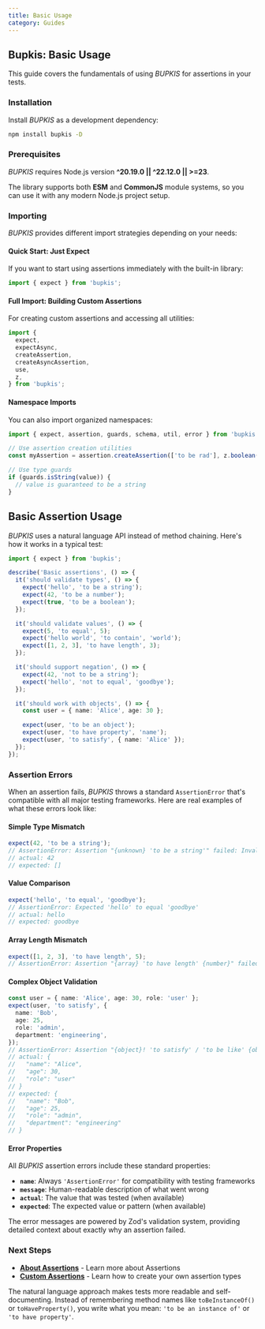 ```yaml
---
title: Basic Usage
category: Guides
---
```


<h2><span class="bupkis">Bupkis</span>: Basic Usage</h2>

This guide covers the fundamentals of using _BUPKIS_ for assertions in your tests.

### Installation

Install _BUPKIS_ as a development dependency:

```bash
npm install bupkis -D
```

### Prerequisites

_BUPKIS_ requires Node.js version **^20.19.0 || ^22.12.0 || >=23**.

The library supports both **ESM** and **CommonJS** module systems, so you can use it with any modern Node.js project setup.

### Importing

_BUPKIS_ provides different import strategies depending on your needs:

#### Quick Start: Just Expect

If you want to start using assertions immediately with the built-in library:

```ts
import { expect } from 'bupkis';
```

#### Full Import: Building Custom Assertions

For creating custom assertions and accessing all utilities:

```ts
import {
  expect,
  expectAsync,
  createAssertion,
  createAsyncAssertion,
  use,
  z,
} from 'bupkis';
```

#### Namespace Imports

You can also import organized namespaces:

```ts
import { expect, assertion, guards, schema, util, error } from 'bupkis';

// Use assertion creation utilities
const myAssertion = assertion.createAssertion(['to be rad'], z.boolean());

// Use type guards
if (guards.isString(value)) {
  // value is guaranteed to be a string
}
```

## Basic Assertion Usage

_BUPKIS_ uses a natural language API instead of method chaining. Here's how it works in a typical test:

```ts
import { expect } from 'bupkis';

describe('Basic assertions', () => {
  it('should validate types', () => {
    expect('hello', 'to be a string');
    expect(42, 'to be a number');
    expect(true, 'to be a boolean');
  });

  it('should validate values', () => {
    expect(5, 'to equal', 5);
    expect('hello world', 'to contain', 'world');
    expect([1, 2, 3], 'to have length', 3);
  });

  it('should support negation', () => {
    expect(42, 'not to be a string');
    expect('hello', 'not to equal', 'goodbye');
  });

  it('should work with objects', () => {
    const user = { name: 'Alice', age: 30 };

    expect(user, 'to be an object');
    expect(user, 'to have property', 'name');
    expect(user, 'to satisfy', { name: 'Alice' });
  });
});
```

### Assertion Errors

When an assertion fails, _BUPKIS_ throws a standard `AssertionError` that's compatible with all major testing frameworks. Here are real examples of what these errors look like:

#### Simple Type Mismatch

```ts
expect(42, 'to be a string');
// AssertionError: Assertion "{unknown} 'to be a string'" failed: Invalid input: expected string, received number
// actual: 42
// expected: []
```

#### Value Comparison

```ts
expect('hello', 'to equal', 'goodbye');
// AssertionError: Expected 'hello' to equal 'goodbye'
// actual: hello
// expected: goodbye
```

#### Array Length Mismatch

```ts
expect([1, 2, 3], 'to have length', 5);
// AssertionError: Assertion "{array} 'to have length' {number}" failed for arguments: [ [ 1, 2, 3 ], 'to have length', 5 ]
```

#### Complex Object Validation

```ts
const user = { name: 'Alice', age: 30, role: 'user' };
expect(user, 'to satisfy', {
  name: 'Bob',
  age: 25,
  role: 'admin',
  department: 'engineering',
});
// AssertionError: Assertion "{object}! 'to satisfy' / 'to be like' {object}" failed: ; department: Invalid input: expected string, received undefined
// actual: {
//   "name": "Alice",
//   "age": 30,
//   "role": "user"
// }
// expected: {
//   "name": "Bob",
//   "age": 25,
//   "role": "admin",
//   "department": "engineering"
// }
```

#### Error Properties

All _BUPKIS_ assertion errors include these standard properties:

- **`name`**: Always `'AssertionError'` for compatibility with testing frameworks
- **`message`**: Human-readable description of what went wrong
- **`actual`**: The value that was tested (when available)
- **`expected`**: The expected value or pattern (when available)

The error messages are powered by Zod's validation system, providing detailed context about exactly why an assertion failed.

### Next Steps

- **[About Assertions](../reference/assertions.md)** - Learn more about Assertions
- **[Custom Assertions](./custom-assertion.md)** - Learn how to create your own assertion types

The natural language approach makes tests more readable and self-documenting. Instead of remembering method names like `toBeInstanceOf()` or `toHaveProperty()`, you write what you mean: `'to be an instance of'` or `'to have property'`.
